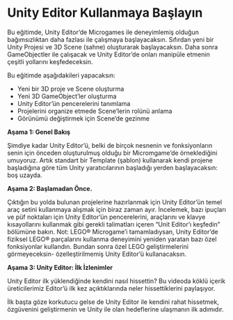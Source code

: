 # Unity Editor Kullanmaya Başlayın

Bu eğitimde, Unity Editor’de Microgames ile deneyimlemiş olduğun bağımsızlıktan daha fazlası ile çalışmaya başlayacaksın. Sıfırdan yeni bir Unity Projesi ve 3D Scene (sahne) oluşturarak başlayacaksın. Daha sonra GameObjectler ile çalışacak ve Unity Editor’de onları manipüle etmenin çeşitli yollarını keşfedeceksin.

Bu eğitimde aşağıdakileri yapacaksın:

- Yeni bir 3D proje ve Scene oluşturma
- Yeni 3D GameObject’ler oluşturma
- Unity Editor’ün pencerelerini tanımlama
- Projelerini organize etmede Scene’lerin rolünü anlama
- Görünümü değiştirmek için Scene’de gezinme




**Aşama 1: Genel Bakış**

Şimdiye kadar Unity Editor’ü, belki de birçok nesnenin ve fonksiyonların senin için önceden oluşturulmuş olduğu bir Micromgame’de örneklediğini umuyoruz. Artık standart bir Template (şablon) kullanarak kendi projene başladığına göre tüm Unity yaratıcılarının başladığı yerden başlayacaksın: boş uzayda.


**Aşama 2: Başlamadan Önce.**

Çıktığın bu yolda bulunan projelerine hazırlanmak için Unity Editor’ün temel araç setini kullanmaya alışmak için biraz zaman ayır. İncelemek, bazı ipuçları ve püf noktaları için Unity Editor’ün pencerelerini, araçlarını ve klavye kısayollarını kullanmak gibi gerekli talimatları içeren “Unit Editor’ı keşfedin” bölümüne bakın.
Not:  LEGO® Microgame’i tamamladıysan, Unity Editor’de fiziksel LEGO® parçalarını kullanma deneyimini yeniden yaratan bazı özel fonksiyonlar kullandın. Bundan sonra özel LEGO geliştirmelerini görmeyeceksin- özelleştirilmemiş Unity Editor’ü kullanacaksın.




**Aşama 3: Unity Editor: İlk İzlenimler**

Unity Editor ilk yüklendiğinde kendini nasıl hissettin? Bu videoda köklü içerik üreticilerimiz Editor’ü ilk kez açıktıklarında neler hissettiklerini paylaşıyor.

İlk başta göze korkutucu gelse de Unity Editor ile kendini rahat hissetmek, özgüvenini geliştirmenin ve Unity ile olan hedeflerine ulaşmanın ilk adımıdır.








































